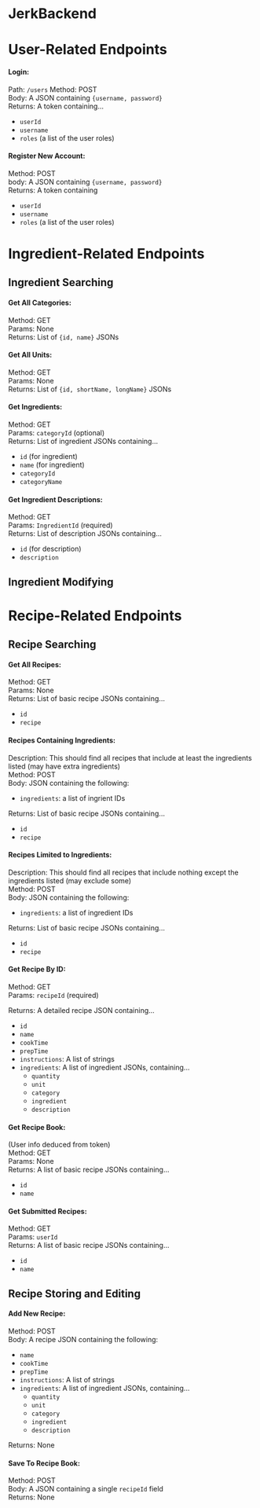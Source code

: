 # JerkBackend

# User-Related Endpoints

#### Login:
Path: `/users`
Method: POST  
Body: A JSON containing `{username, password}`  
Returns: A token containing...
- `userId`
- `username`
- `roles` (a list of the user roles)

#### Register New Account:
Method: POST  
body: A JSON containing `{username, password}`  
Returns: A token containing
- `userId`
- `username`
- `roles` (a list of the user roles)


# Ingredient-Related Endpoints

## Ingredient Searching

#### Get All Categories:
Method: GET  
Params: None  
Returns: List of `{id, name}` JSONs

#### Get All Units:
Method: GET  
Params: None  
Returns: List of `{id, shortName, longName}` JSONs

#### Get Ingredients:
Method: GET  
Params: `categoryId` (optional)  
Returns: List of ingredient JSONs containing...
- `id` (for ingredient)
- `name` (for ingredient)
- `categoryId`
- `categoryName`

#### Get Ingredient Descriptions:
Method: GET  
Params: `IngredientId` (required)  
Returns: List of description JSONs containing...
- `id` (for description)
- `description`

## Ingredient Modifying

# Recipe-Related Endpoints

## Recipe Searching

#### Get All Recipes:
Method: GET  
Params: None  
Returns: List of basic recipe JSONs containing...
- `id`
- `recipe`

#### Recipes Containing Ingredients:
Description: This should find all recipes that include at least the ingredients 
listed (may have extra ingredients)  
Method: POST  
Body: JSON containing the following:
- `ingredients`: a list of ingrient IDs  

Returns: List of basic recipe JSONs containing...
- `id`
- `recipe`

#### Recipes Limited to Ingredients:
Description: This should find all recipes that include nothing except the 
ingredients listed (may exclude some)  
Method: POST  
Body: JSON containing the following:
- `ingredients`: a list of ingredient IDs  

Returns: List of basic recipe JSONs containing...
- `id`
- `recipe`

#### Get Recipe By ID:
Method: GET  
Params: `recipeId` (required)

Returns: A detailed recipe JSON containing...
- `id`
- `name`
- `cookTime`
- `prepTime`
- `instructions`: A list of strings
- `ingredients`: A list of ingredient JSONs, containing...
    - `quantity`
    - `unit`
    - `category`
    - `ingredient`
    - `description`

#### Get Recipe Book:
(User info deduced from token)  
Method: GET  
Params: None  
Returns: A list of basic recipe JSONs containing...
- `id`
- `name`

#### Get Submitted Recipes:
Method: GET  
Params: `userId`  
Returns: A list of basic recipe JSONs containing...
- `id`
- `name`


## Recipe Storing and Editing

#### Add New Recipe:
Method: POST  
Body: A recipe JSON containing the following:
- `name`
- `cookTime`
- `prepTime`
- `instructions`: A list of strings
- `ingredients`: A list of ingredient JSONs, containing...
    - `quantity`
    - `unit`
    - `category`
    - `ingredient`
    - `description`

Returns: None

#### Save To Recipe Book:
Method: POST  
Body: A JSON containing a single `recipeId` field  
Returns: None
